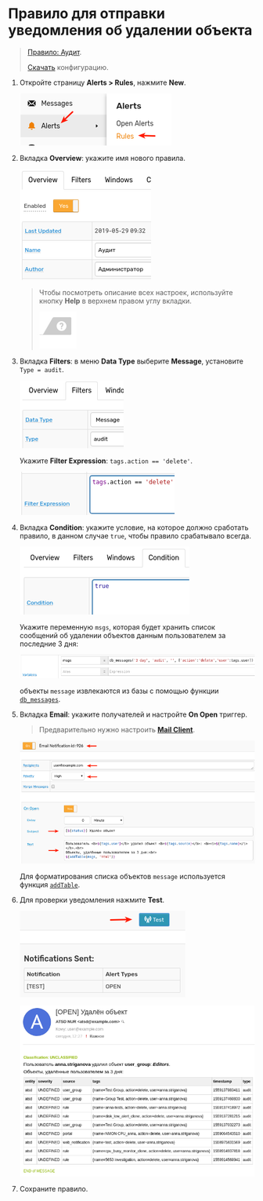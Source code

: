 # Правило для отправки уведомления об удалении объекта

> [Правило: Аудит](https://nur.axibase.com/rule/edit.xhtml?name=%D0%90%D1%83%D0%B4%D0%B8%D1%82#notifications_email).
>
> [Скачать](./resources/rule_2.xml) конфигурацию.

1. Откройте страницу **Alerts > Rules**, нажмите **New**.

   ![](./images/rule_1.png)

2. Вкладка **Overview**: укажите имя нового правила.

   ![](./images/rule_2.png)

   > Чтобы посмотреть описание всех настроек, используйте кнопку **Help** в верхнем правом углу вкладки.
   >
   > ![](./images/rule_3.png)

3. Вкладка **Filters**: в меню **Data Type** выберите **Message**, установите `Type = audit`.

   ![](./images/rule_4.png)

   Укажите **Filter Expression**: `tags.action == 'delete'`.

   ![](./images/rule_8.png)

4. Вкладка **Condition**: укажите условие, на которое должно сработать правило, в данном случае `true`, чтобы правило срабатывало всегда.

   ![](./images/rule_5.png)

   Укажите переменную `msgs`, которая будет хранить список сообщений об удалении объектов данным пользователем за последние 3 дня:

   ![](./images/rule_9.png)

   объекты `message` извлекаются из базы с помощью функции [`db_messages`](https://axibase.com/docs/atsd/rule-engine/functions-message.html#db_messages).

5. Вкладка **Email**: укажите получателей и настройте **On Open** триггер.

   > Предварительно нужно настроить [**Mail Client**](https://axibase.com/docs/atsd/administration/mail-client.html#mail-client).

   ![](./images/rule_6.png)

   Для форматирования списка объектов `message` используется функция [`addTable`](https://axibase.com/docs/atsd/rule-engine/functions-table.html#addtable-for-objects).

6. Для проверки уведомления нажмите **Test**.

   ![](./images/rule_7.png)

   ![](./images/mail_notif_about_delete.png)

7. Сохраните правило.